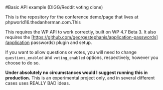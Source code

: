 #Basic API example (DIGG/Reddit voting clone)

This is the repository for the conference demo/page that lives at phpworld16.thedanherman.com.This

This requires the WP API to work correctly, built on WP 4.7 Beta 3. It also requires the [https://github.com/georgestephanis/application-passwords](application passwords) plugin and setup.

If you want to allow questions or votes, you will need to change `questions_enabled` and `voting_enabled` options, respectively, however you choose to do so.

**Under absolutely no circumstances would I suggest running this in production.** This is an experimental project only, and in several different cases uses REALLY BAD ideas.
